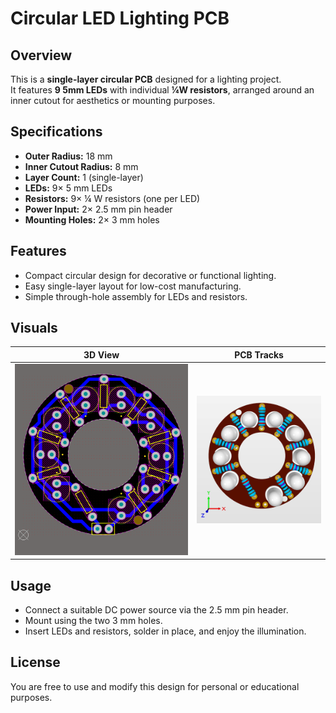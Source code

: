 # Circular LED Lighting PCB

## Overview
This is a **single-layer circular PCB** designed for a lighting project.  
It features **9 5mm LEDs** with individual **¼W resistors**, arranged around an inner cutout for aesthetics or mounting purposes.

## Specifications
- **Outer Radius:** 18 mm  
- **Inner Cutout Radius:** 8 mm  
- **Layer Count:** 1 (single-layer)  
- **LEDs:** 9× 5 mm LEDs  
- **Resistors:** 9× ¼ W resistors (one per LED)  
- **Power Input:** 2× 2.5 mm pin header  
- **Mounting Holes:** 2× 3 mm holes  

## Features
- Compact circular design for decorative or functional lighting.  
- Easy single-layer layout for low-cost manufacturing.  
- Simple through-hole assembly for LEDs and resistors.  

## Visuals
| 3D View | PCB Tracks |
| ------- | ---------- |
| ![3D Render](assets/3d.png) | ![Tracks View](assets/tracks.png) |

## Usage
- Connect a suitable DC power source via the 2.5 mm pin header.
- Mount using the two 3 mm holes.
- Insert LEDs and resistors, solder in place, and enjoy the illumination.

## License
You are free to use and modify this design for personal or educational purposes.
